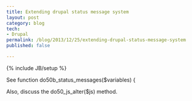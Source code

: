 ```yaml
---
title: Extending drupal status message system
layout: post
category: blog
tech:
- Drupal
permalink: /blog/2013/12/25/extending-drupal-status-message-system
published: false

---
```

{% include JB/setup %}
<div id="node-308" class="node node-blog node-promoted node-unpublished">
  <div class="content clearfix">
    <div class="field field-name-body field-type-text-with-summary field-label-hidden"><div class="field-items"><div class="field-item even"><p>See function do50b_status_messages($variables) {</p>
<div>
	Also, discuss the do50_js_alter($js) method.</div>
</div></div></div>  </div>
</div>
